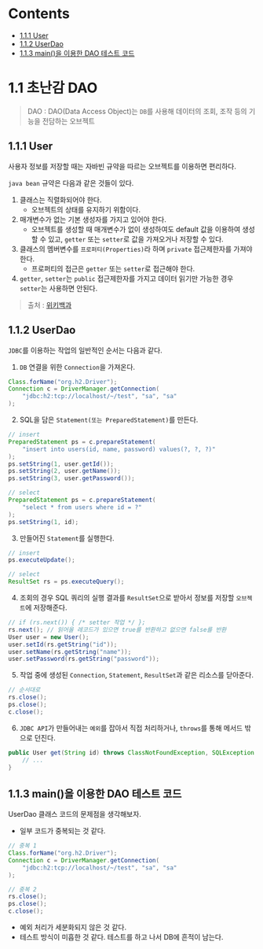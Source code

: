 # Contents

- [1.1.1 User](#111-User)
- [1.1.2 UserDao](#112-UserDao)
- [1.1.3 main()을 이용한 DAO 테스트 코드](#113-main을-이용한-DAO-테스트-코드)

# 1.1 초난감 DAO

> DAO : DAO(Data Access Object)는 `DB`를 사용해 데이터의 조회, 조작 등의 기능을 전담하는 오브젝트

## 1.1.1 User

사용자 정보를 저장할 때는 자바빈 규약을 따르는 오브젝트를 이용하면 편리하다.

`java bean` 규약은 다음과 같은 것들이 있다.

1. 클래스는 직렬화되어야 한다.
   - 오브젝트의 상태를 유지하기 위함이다.
2. 매개변수가 없는 기본 생성자를 가지고 있어야 한다.
   - 오브젝트를 생성할 때 매개변수가 없이 생성하여도 default 값을 이용하여 생성할 수 있고, `getter` 또는 `setter`로 값을 가져오거나 저장할 수 있다.
3. 클래스의 멤버변수를 `프로퍼티(Properties)`라 하며 `private` 접근제한자를 가져야 한다.
   - 프로퍼티의 접근은 `getter` 또는 `setter`로 접근해야 한다.
4. `getter`, `setter`는 `public` 접근제한자를 가지고 데이터 읽기만 가능한 경우 `setter`는 사용하면 안된다.

> 출처 : [위키백과](https://ko.wikipedia.org/wiki/%EC%9E%90%EB%B0%94%EB%B9%88%EC%A6%88)

## 1.1.2 UserDao

`JDBC`를 이용하는 작업의 일반적인 순서는 다음과 같다.

1. `DB` 연결을 위한 `Connection`을 가져온다.

```java
Class.forName("org.h2.Driver");
Connection c = DriverManager.getConnection(
    "jdbc:h2:tcp://localhost/~/test", "sa", "sa"
);
```

2. SQL을 담은 `Statement(또는 PreparedStatement)`를 만든다.

```java
// insert
PreparedStatement ps = c.prepareStatement(
    "insert into users(id, name, password) values(?, ?, ?)"
);
ps.setString(1, user.getId());
ps.setString(2, user.getName());
ps.setString(3, user.getPassword());

// select
PreparedStatement ps = c.prepareStatement(
    "select * from users where id = ?"
);
ps.setString(1, id);
```

3. 만들어진 `Statement`를 실행한다.

```java
// insert
ps.executeUpdate();

// select
ResultSet rs = ps.executeQuery();
```

4. 조회의 경우 SQL 쿼리의 실행 결과를 `ResultSet`으로 받아서 정보를 저장할 `오브젝트`에 저장해준다.

```java
// if (rs.next()) { /* setter 작업 */ };
rs.next(); // 읽어올 레코드가 있으면 true를 반환하고 없으면 false를 반환
User user = new User();
user.setId(rs.getString("id"));
user.setName(rs.getString("name"));
user.setPassword(rs.getString("password"));
```

5. 작업 중에 생성된 `Connection`, `Statement`, `ResultSet`과 같은 리소스를 닫아준다.

```java
// 순서대로
rs.close();
ps.close();
c.close();
```

6. `JDBC API`가 만들어내는 `예외`를 잡아서 직접 처리하거나, `throws`를 통해 메서드 밖으로 던진다.

```java
public User get(String id) throws ClassNotFoundException, SQLException {
    // ...
}
```

## 1.1.3 main()을 이용한 DAO 테스트 코드

UserDao 클래스 코드의 문제점을 생각해보자.

- 일부 코드가 중복되는 것 같다.

```java
// 중복 1
Class.forName("org.h2.Driver");
Connection c = DriverManager.getConnection(
    "jdbc:h2:tcp://localhost/~/test", "sa", "sa"
);

// 중복 2
rs.close();
ps.close();
c.close();
```

- 예외 처리가 세분화되지 않은 것 같다.
- 테스트 방식이 미흡한 것 같다. 테스트를 하고 나서 DB에 흔적이 남는다.
